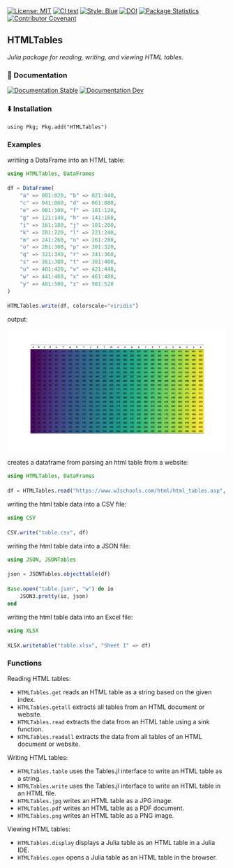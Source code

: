 <div>
<a href="https://github.com/cecoeco/HTMLTables.jl/blob/main/LICENSE.md"><img alt="License: MIT" src="https://img.shields.io/badge/License-MIT-yellow.svg"></a>
<a href="https://github.com/cecoeco/HTMLTables.jl/actions/workflows/CI.yml"><img alt="CI test" src="https://github.com/cecoeco/HTMLTables.jl/actions/workflows/CI.yml/badge.svg"></a>
<a href="https://github.com/JuliaDiff/BlueStyle"><img alt="Style: Blue" src="https://img.shields.io/badge/code%20style-blue-4495d1.svg"></a>
<a href="https://zenodo.org/doi/10.5281/zenodo.11253769"><img src="https://zenodo.org/badge/779591300.svg" alt="DOI"></a>
<a href="https://juliapkgstats.com/pkg/HTMLTables"><img src="https://img.shields.io/badge/dynamic/json?url=http%3A%2F%2Fjuliapkgstats.com%2Fapi%2Fv1%2Fmonthly_downloads%2FHTMLTables&query=total_requests&suffix=%2Fmonth&label=Downloads" alt="Package Statistics"></a>
<a href="https://www.contributor-covenant.org"><img src="https://img.shields.io/badge/Contributor%20Covenant-v2.1%20adopted-ff69b4.svg" alt="Contributor Covenant"></a>
</div>

## HTMLTables

<i>Julia package for reading, writing, and viewing HTML tables.</i>

### :book: Documentation

<div>
<a href="https://cecoeco.github.io/HTMLTables.jl/stable/"><img src="https://img.shields.io/badge/docs-stable-blue.svg" alt="Documentation Stable" /></a>
<a href="https://cecoeco.github.io/HTMLTables.jl/dev/"><img src="https://img.shields.io/badge/docs-dev-blue.svg" alt="Documentation Dev"></a>
</div>

### :arrow_down: Installation

`using Pkg; Pkg.add("HTMLTables")`

### Examples

writiing a DataFrame into an HTML table:

```julia
using HTMLTables, DataFrames

df = DataFrame(
    "a" => 001:020, "b" => 021:040,
    "c" => 041:060, "d" => 061:080,
    "e" => 081:100, "f" => 101:120,
    "g" => 121:140, "h" => 141:160,
    "i" => 161:180, "j" => 181:200,
    "k" => 201:220, "l" => 221:240,
    "m" => 241:260, "n" => 261:280,
    "o" => 281:300, "p" => 301:320,
    "q" => 321:340, "r" => 341:360,
    "s" => 361:380, "t" => 381:400,
    "u" => 401:420, "v" => 421:440,
    "w" => 441:460, "x" => 461:480,
    "y" => 481:500, "z" => 501:520
)

HTMLTables.write(df, colorscale="viridis")
```

output:

![viridis table example](docs/src/assets/viridis-a-z.png)

creates a dataframe from parsing an html table from a website:

```julia
using HTMLTables, DataFrames

df = HTMLTables.read("https://www.w3schools.com/html/html_tables.asp", DataFrame)
```

writing the html table data into a CSV file:

```julia
using CSV

CSV.write("table.csv", df)
```

writing the html table data into a JSON file:

```julia
using JSON, JSONTables

json = JSONTables.objecttable(df)

Base.open("table.json", "w") do io
    JSON3.pretty(io, json)
end
```

writing the html table data into an Excel file:

```julia
using XLSX

XLSX.writetable("table.xlsx", "Sheet 1" => df)
```

### Functions

Reading HTML tables:
- `HTMLTables.get` reads an HTML table as a string based on the given index.
- `HTMLTables.getall` extracts all tables from an HTML document or website.
- `HTMLTables.read` extracts the data from an HTML table using a sink function.
- `HTMLTables.readall` extracts the data from all tables of an HTML document or website.

Writing HTML tables:
- `HTMLTables.table` uses the Tables.jl interface to write an HTML table as a string.
- `HTMLTables.write` uses the Tables.jl interface to write an HTML table in an HTML file.
- `HTMLTables.jpg` writes an HTML table as a JPG image.
- `HTMLTables.pdf` writes an HTML table as a PDF document.
- `HTMLTables.png` writes an HTML table as a PNG image.

Viewing HTML tables:
- `HTMLTables.display` displays a Julia table as an HTML table in a Julia IDE.
- `HTMLTables.open` opens a Julia table as an HTML table in the browser.
